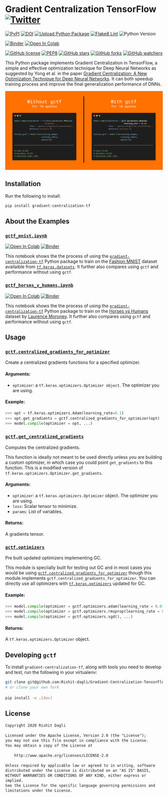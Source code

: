 # Gradient Centralization TensorFlow [![Twitter](https://img.shields.io/twitter/url?style=social&url=https%3A%2F%2Fgithub.com%2FRishit-dagli%2FGradient-Centralization-TensorFlow)](https://twitter.com/intent/tweet?text=Wow:&url=https%3A%2F%2Fgithub.com%2FRishit-dagli%2FGradient-Centralization-TensorFlow)

[![PyPI](https://img.shields.io/pypi/v/gradient-centralization-tf)](https://pypi.org/project/gradient-centralization-tf/)
[![DOI](https://zenodo.org/badge/DOI/10.5281/zenodo.4570279.svg)](https://doi.org/10.5281/zenodo.4570279)
[![Upload Python Package](https://github.com/Rishit-dagli/Gradient-Centralization-TensorFlow/actions/workflows/python-publish.yml/badge.svg)](https://github.com/Rishit-dagli/Gradient-Centralization-TensorFlow/actions/workflows/python-publish.yml)
[![Flake8 Lint](https://github.com/Rishit-dagli/Gradient-Centralization-TensorFlow/actions/workflows/flake8-lint.yml/badge.svg)](https://github.com/Rishit-dagli/Gradient-Centralization-TensorFlow/actions/workflows/flake8-lint.yml)
![Python Version](https://img.shields.io/badge/python-3.7%20%7C%203.8%20%7C%203.9-blue)

[![Binder](https://mybinder.org/badge_logo.svg)](https://mybinder.org/v2/gh/Rishit-dagli/Gradient-Centralization-TensorFlow/HEAD)
[![Open In Colab](https://colab.research.google.com/assets/colab-badge.svg)](https://colab.research.google.com/github/Rishit-dagli/Gradient-Centralization-TensorFlow)

[![GitHub license](https://img.shields.io/badge/License-Apache%202.0-blue.svg)](LICENSE)
[![PEP8](https://img.shields.io/badge/code%20style-pep8-orange.svg)](https://www.python.org/dev/peps/pep-0008/)
[![GitHub stars](https://img.shields.io/github/stars/Rishit-dagli/Gradient-Centralization-TensorFlow?style=social)](https://github.com/Rishit-dagli/Gradient-Centralization-TensorFlow/stargazers)
[![GitHub forks](https://img.shields.io/github/forks/Rishit-dagli/Gradient-Centralization-TensorFlow?style=social)](https://github.com/Rishit-dagli/Gradient-Centralization-TensorFlow/network)
[![GitHub watchers](https://img.shields.io/github/watchers/Rishit-dagli/Gradient-Centralization-TensorFlow?style=social)](https://github.com/Rishit-dagli/Gradient-Centralization-TensorFlow/watchers)

This Python package implements Gradient Centralization in TensorFlow, a simple and effective optimization technique for 
Deep Neural Networks as suggested by Yong et al. in the paper 
[Gradient Centralization: A New Optimization Technique for Deep Neural Networks](https://arxiv.org/abs/2004.01461). It can both speedup training 
 process and improve the final generalization performance of DNNs.
 
![](images/gctf.png)

## Installation

Run the following to install:

```bash
pip install gradient-centralization-tf
```

## About the Examples

### [`gctf_mnist.ipynb`](examples/gctf_mnist.ipynb)
[![Open In Colab](https://colab.research.google.com/assets/colab-badge.svg)](https://colab.research.google.com/github/Rishit-dagli/Gradient-Centralization-TensorFlow/blob/main/examples/gctf_mnist.ipynb)
[![Binder](https://mybinder.org/badge_logo.svg)](https://mybinder.org/v2/gh/Rishit-dagli/Gradient-Centralization-TensorFlow/c4c1b0f947b0ae6de0a2964b2fcb5c37faa6c72b?filepath=examples%2Fgctf_mnist.ipynb)

This notebook shows the the process of using the [`gradient-centralization-tf`](https://github.com/Rishit-dagli/Gradient-Centralization-TensorFlow) 
Python package to train on the [Fashion MNIST](https://www.tensorflow.org/api_docs/python/tf/keras/datasets/fashion_mnist) 
dataset availaible from [`tf.keras.datasets`](https://www.tensorflow.org/api_docs/python/tf/keras/datasets). It further 
also compares using `gctf` and performance without using `gctf`.

### [`gctf_horses_v_humans.ipynb`](examples/gctf_horses_v_humans.ipynb)

[![Open In Colab](https://colab.research.google.com/assets/colab-badge.svg)](https://colab.research.google.com/github/Rishit-dagli/Gradient-Centralization-TensorFlow/blob/main/examples/gctf_horses_v_humans.ipynb)
[![Binder](https://mybinder.org/badge_logo.svg)](https://mybinder.org/v2/gh/Rishit-dagli/Gradient-Centralization-TensorFlow/c4c1b0f947b0ae6de0a2964b2fcb5c37faa6c72b?filepath=examples%2Fgctf_horses_v_humans.ipynb)

This notebook shows the the process of using the [`gradient-centralization-tf`](https://github.com/Rishit-dagli/Gradient-Centralization-TensorFlow) 
Python package to train on the [Horses vs Humans](http://www.laurencemoroney.com/horses-or-humans-dataset/) dataset by 
[Laurence Moroney](https://twitter.com/lmoroney). It further also compares using `gctf` and performance without using 
`gctf`.

## Usage

### [`gctf.centralized_gradients_for_optimizer`](https://github.com/Rishit-dagli/Gradient-Centralization-TensorFlow/blob/main/gctf/centralized_gradients.py#L45-L55)

Create a centralized gradients functions for a specified optimizer.

#### Arguments:
- `optimizer`: a `tf.keras.optimizers.Optimizer object`. The optimizer you are using.

#### Example:

```py
>>> opt = tf.keras.optimizers.Adam(learning_rate=0.1)
>>> opt.get_gradients = gctf.centralized_gradients_for_optimizer(opt)
>>> model.compile(optimizer = opt, ...)
```
    
### [`gctf.get_centralized_gradients`](https://github.com/Rishit-dagli/Gradient-Centralization-TensorFlow/blob/a7c5226dad86ca42341061e3fafc8c8d1ec3f51f/gctf/centralized_gradients.py#L5-L42)

Computes the centralized gradients.

This function is ideally not meant to be used directly unless you are building a custom optimizer, in which case you
could point `get_gradients` to this function. This is a modified version of
`tf.keras.optimizers.Optimizer.get_gradients`.

#### Arguments:
- `optimizer`: a `tf.keras.optimizers.Optimizer` object. The optimizer you are using.
- `loss`: Scalar tensor to minimize.
- `params`: List of variables.

#### Returns:
A gradients tensor.

### [`gctf.optimizers`](https://github.com/Rishit-dagli/Gradient-Centralization-TensorFlow/blob/main/gctf/optimizers.py)

Pre built updated optimizers implementing GC.

This module is speciially built for testing out GC and in most cases you would be using [`gctf.centralized_gradients_for_optimizer`](https://github.com/Rishit-dagli/Gradient-Centralization-TensorFlow#gctfcentralized_gradients_for_optimizer) though this module implements `gctf.centralized_gradients_for_optimizer`. You can directly use all optimizers with [`tf.keras.optimizers`](https://www.tensorflow.org/api_docs/python/tf/keras/optimizers) updated for GC.

#### Example:

```py
>>> model.compile(optimizer = gctf.optimizers.adam(learning_rate = 0.01), ...)
>>> model.compile(optimizer = gctf.optimizers.rmsprop(learning_rate = 0.01, rho = 0.91), ...)
>>> model.compile(optimizer = gctf.optimizers.sgd(), ...)
```

#### Returns:
A `tf.keras.optimizers.Optimizer` object.

## Developing `gctf`

To install `gradient-centralization-tf`, along with tools you need to develop and test, run the following in your 
virtualenv:

```bash
git clone git@github.com:Rishit-dagli/Gradient-Centralization-TensorFlow
# or clone your own fork

pip install -e .[dev]
```

## License

```
Copyright 2020 Rishit Dagli

Licensed under the Apache License, Version 2.0 (the "License");
you may not use this file except in compliance with the License.
You may obtain a copy of the License at

    http://www.apache.org/licenses/LICENSE-2.0

Unless required by applicable law or agreed to in writing, software
distributed under the License is distributed on an "AS IS" BASIS,
WITHOUT WARRANTIES OR CONDITIONS OF ANY KIND, either express or implied.
See the License for the specific language governing permissions and
limitations under the License.
```
